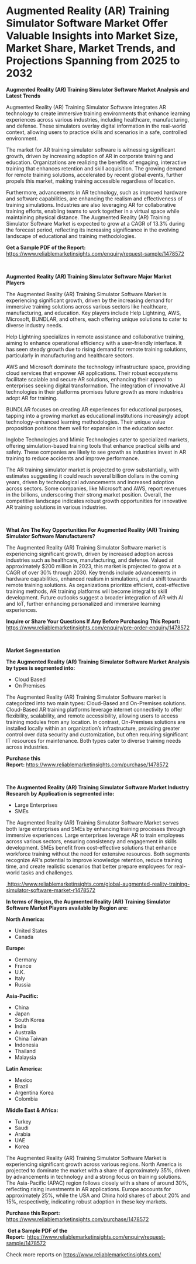 <p><h1>Augmented Reality (AR) Training Simulator Software Market Offer Valuable Insights into Market Size, Market Share, Market Trends, and Projections Spanning from 2025 to 2032</h1></p><p><strong>Augmented Reality (AR) Training Simulator Software Market Analysis and Latest Trends</strong></p>
<p><p>Augmented Reality (AR) Training Simulator Software integrates AR technology to create immersive training environments that enhance learning experiences across various industries, including healthcare, manufacturing, and defense. These simulators overlay digital information in the real-world context, allowing users to practice skills and scenarios in a safe, controlled environment.</p><p>The market for AR training simulator software is witnessing significant growth, driven by increasing adoption of AR in corporate training and education. Organizations are realizing the benefits of engaging, interactive training that enhances retention and skill acquisition. The growing demand for remote training solutions, accelerated by recent global events, further propels this market, making training accessible regardless of location.</p><p>Furthermore, advancements in AR technology, such as improved hardware and software capabilities, are enhancing the realism and effectiveness of training simulations. Industries are also leveraging AR for collaborative training efforts, enabling teams to work together in a virtual space while maintaining physical distance. The Augmented Reality (AR) Training Simulator Software Market is expected to grow at a CAGR of 13.3% during the forecast period, reflecting its increasing significance in the evolving landscape of educational and training methodologies.</p></p>
<p><strong>Get a Sample PDF of the Report:&nbsp;</strong> <a href="https://www.reliablemarketinsights.com/enquiry/request-sample/1478572?utm_campaign=2209&utm_medium=2&utm_source=Github&utm_content=ia&utm_term=11032025&utm_id=augmented-reality-ar-training-simulator-software">https://www.reliablemarketinsights.com/enquiry/request-sample/1478572</a></p>
<p>&nbsp;</p>
<p><strong>Augmented Reality (AR) Training Simulator Software Major Market Players</strong></p>
<p><p>The Augmented Reality (AR) Training Simulator Software Market is experiencing significant growth, driven by the increasing demand for immersive training solutions across various sectors like healthcare, manufacturing, and education. Key players include Help Lightning, AWS, Microsoft, BUNDLAR, and others, each offering unique solutions to cater to diverse industry needs.</p><p>Help Lightning specializes in remote assistance and collaborative training, aiming to enhance operational efficiency with a user-friendly interface. It has seen steady growth due to rising demand for remote training solutions, particularly in manufacturing and healthcare sectors.</p><p>AWS and Microsoft dominate the technology infrastructure space, providing cloud services that empower AR applications. Their robust ecosystems facilitate scalable and secure AR solutions, enhancing their appeal to enterprises seeking digital transformation. The integration of innovative AI technologies in their platforms promises future growth as more industries adopt AR for training.</p><p>BUNDLAR focuses on creating AR experiences for educational purposes, tapping into a growing market as educational institutions increasingly adopt technology-enhanced learning methodologies. Their unique value proposition positions them well for expansion in the education sector.</p><p>Inglobe Technologies and Mimic Technologies cater to specialized markets, offering simulation-based training tools that enhance practical skills and safety. These companies are likely to see growth as industries invest in AR training to reduce accidents and improve performance.</p><p>The AR training simulator market is projected to grow substantially, with estimates suggesting it could reach several billion dollars in the coming years, driven by technological advancements and increased adoption across sectors. Some companies, like Microsoft and AWS, report revenues in the billions, underscoring their strong market position. Overall, the competitive landscape indicates robust growth opportunities for innovative AR training solutions in various industries.</p></p>
<p>&nbsp;</p>
<p><strong>What Are The Key Opportunities For Augmented Reality (AR) Training Simulator Software Manufacturers?</strong></p>
<p><p>The Augmented Reality (AR) Training Simulator Software market is experiencing significant growth, driven by increased adoption across industries such as healthcare, manufacturing, and defense. Valued at approximately $200 million in 2023, this market is projected to grow at a CAGR of over 30% through 2030. Key trends include advancements in hardware capabilities, enhanced realism in simulations, and a shift towards remote training solutions. As organizations prioritize efficient, cost-effective training methods, AR training platforms will become integral to skill development. Future outlooks suggest a broader integration of AR with AI and IoT, further enhancing personalized and immersive learning experiences.</p></p>
<p><strong>Inquire or Share Your Questions If Any Before Purchasing This Report:</strong> <a href="https://www.reliablemarketinsights.com/enquiry/pre-order-enquiry/1478572?utm_campaign=2209&utm_medium=2&utm_source=Github&utm_content=ia&utm_term=11032025&utm_id=augmented-reality-ar-training-simulator-software">https://www.reliablemarketinsights.com/enquiry/pre-order-enquiry/1478572</a></p>
<p>&nbsp;</p>
<p><strong>Market Segmentation</strong></p>
<p><strong>The Augmented Reality (AR) Training Simulator Software Market Analysis by types is segmented into:</strong></p>
<p><ul><li>Cloud Based</li><li>On Premises</li></ul></p>
<p><p>The Augmented Reality (AR) Training Simulator Software market is categorized into two main types: Cloud-Based and On-Premises solutions. Cloud-Based AR training platforms leverage internet connectivity to offer flexibility, scalability, and remote accessibility, allowing users to access training modules from any location. In contrast, On-Premises solutions are installed locally within an organization’s infrastructure, providing greater control over data security and customization, but often requiring significant IT resources for maintenance. Both types cater to diverse training needs across industries.</p></p>
<p><strong>Purchase this Report:&nbsp;</strong><a href="https://www.reliablemarketinsights.com/purchase/1478572?utm_campaign=2209&utm_medium=2&utm_source=Github&utm_content=ia&utm_term=11032025&utm_id=augmented-reality-ar-training-simulator-software">https://www.reliablemarketinsights.com/purchase/1478572</a></p>
<p>&nbsp;</p>
<p><strong>The Augmented Reality (AR) Training Simulator Software Market Industry Research by Application is segmented into:</strong></p>
<p><ul><li>Large Enterprises</li><li>SMEs</li></ul></p>
<p><p>The Augmented Reality (AR) Training Simulator Software Market serves both large enterprises and SMEs by enhancing training processes through immersive experiences. Large enterprises leverage AR to train employees across various sectors, ensuring consistency and engagement in skills development. SMEs benefit from cost-effective solutions that enhance workforce training without the need for extensive resources. Both segments recognize AR's potential to improve knowledge retention, reduce training time, and create realistic scenarios that better prepare employees for real-world tasks and challenges.</p></p>
<p><a href="https://www.reliablemarketinsights.com/global-augmented-reality-training-simulator-software-market-r1478572?utm_campaign=2209&utm_medium=2&utm_source=Github&utm_content=ia&utm_term=11032025&utm_id=augmented-reality-ar-training-simulator-software">&nbsp;https://www.reliablemarketinsights.com/global-augmented-reality-training-simulator-software-market-r1478572</a></p>
<p><strong>In terms of Region, the Augmented Reality (AR) Training Simulator Software Market Players available by Region are:</strong></p>
<p>
    <p> <strong> North America: </strong>
        <ul>
            <li>United States</li>
            <li>Canada</li>
        </ul>
        </p> 
    <p> <strong> Europe: </strong>
        <ul>
            <li>Germany</li>
            <li>France</li>
            <li>U.K.</li>
            <li>Italy</li>
            <li>Russia</li>
        </ul>
        </p> 
    <p> <strong> Asia-Pacific: </strong>
        <ul>
            <li>China</li>
            <li>Japan</li>
            <li>South Korea</li>
            <li>India</li>
            <li>Australia</li>
            <li>China Taiwan</li>
            <li>Indonesia</li>
            <li>Thailand</li>
            <li>Malaysia</li>
        </ul>
        </p> 
    <p> <strong> Latin America: </strong>
        <ul>
            <li>Mexico</li>
            <li>Brazil</li>
            <li>Argentina Korea</li>
            <li>Colombia</li>
        </ul>
        </p> 
    <p> <strong> Middle East & Africa: </strong>
        <ul>
            <li>Turkey</li>
            <li>Saudi</li>
            <li>Arabia</li>
            <li>UAE</li>
            <li>Korea</li>
        </ul>
    </p>
    </p>
<p><p>The Augmented Reality (AR) Training Simulator Software Market is experiencing significant growth across various regions. North America is projected to dominate the market with a share of approximately 35%, driven by advancements in technology and a strong focus on training solutions. The Asia-Pacific (APAC) region follows closely with a share of around 30%, reflecting rising investments in AR applications. Europe accounts for approximately 25%, while the USA and China hold shares of about 20% and 15%, respectively, indicating robust adoption in these key markets.</p></p>
<p><strong>Purchase this Report: </strong><a href="https://www.reliablemarketinsights.com/purchase/1478572?utm_campaign=2209&utm_medium=2&utm_source=Github&utm_content=ia&utm_term=11032025&utm_id=augmented-reality-ar-training-simulator-software">https://www.reliablemarketinsights.com/purchase/1478572</a></p>
<p>&nbsp;<strong>Get a Sample PDF of the Report:&nbsp;&nbsp;</strong><a href="https://www.reliablemarketinsights.com/enquiry/request-sample/1478572?utm_campaign=2209&utm_medium=2&utm_source=Github&utm_content=ia&utm_term=11032025&utm_id=augmented-reality-ar-training-simulator-software">https://www.reliablemarketinsights.com/enquiry/request-sample/1478572</a></p>
<p><strong></strong></p>
<p>Check more reports on <a href="https://www.reliablemarketinsights.com/?utm_campaign=2209&utm_medium=2&utm_source=Github&utm_content=ia&utm_term=11032025&utm_id=augmented-reality-ar-training-simulator-software">https://www.reliablemarketinsights.com/</a></p>